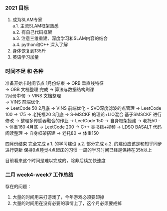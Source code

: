 <!--
 * @Author: Liu Weilong
 * @Date: 2021-01-30 07:05:48
 * @LastEditors: Liu Weilong
 * @LastEditTime: 2021-02-19 11:56:53
 * @Description:
-->

### 2021 目标
1. 成为SLAM专家<br>
   a.1. 主流SLAM框架熟悉<br>
   a.2. 有自己代码框架<br>
   a.3. 注意三维重建、深度学习和SLAM内容的结合<br>
   a.4. python和C++ 深入了解<br>
2. 身体恢复到135斤<br>
3. 英语学习加量<br>

### 时间不足 和 各种
准备开始卡时间节点
1月份结束   -> ORB 垂直线特征        
           -> ORB 文档整理         完成
           -> 算法与数据结构刷课     
2月份中旬   -> VINS 文档整理        
           -> VINS 前端优化        
           -> LeetCode 50
2月底       -> VINS 前端优化 + SVO深度滤波的点管理
           -> LeetCode 100
           -> 175
           -> 老托福20
3月底       -> S-MSCKF 的理论+LIO混合 基于SMSCKF 进行修改
           -> 整理多传感器融合的作业
           -> LeetCode 150
           -> 自身框架搭建
           -> 老托50
           -> 体重160
4月底       -> LeetCode 200
           -> C++ 类书籍+视频
           -> LDSO BASALT 代码阅读整理
           -> 自身框架搭建
           -> 老托80
           -> 体重150

四月份结束  完全完成 a.1. 的学习建设
          a.2. 部分完成 a.2. 的建设应该是和知乎同步进行更新 
          保持9点睡觉4点起床的习惯
          一周的学习时间已经是保持在35h以上

目前看来这个时间是难以完成的，除非后续加快速度

### 二月 week4-week7 工作总结
存在的问题：
1. 大量的时间用来打游戏了，今年游戏必须要卸掉
2. 大量的时间用在没有必要的事情上了，这个月必须要戒掉